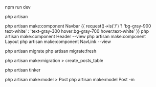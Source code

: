 <!-- Start -->
npm run dev

php artisan
<!-- View - Component -->
php artisan make:component Navbar
{{ request()->is('/') ? 'bg-gray-900 text-white' : 'text-gray-300 hover:bg-gray-700 hover:text-white' }}
php artisan make:component Header --view
php artisan make:component Layout
php artisan make:component NavLink --view

<!-- Database -->
php artisan migrate
php artisan migrate:fresh
<!-- Buat database -->
php artisan make:migration > create_posts_table

php artisan tinker

<!-- Model -->
php artisan make:model > Post
php artisan make:model Post -m


